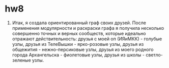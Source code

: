 # hw8
1. Итак, я создала ориентированный граф своих друзей. После применения модулярности и раскраски графа я получила несколько совершенно точных и верных сообществ, которые идеально отражают действительность: друзья с моей оп (ИЯиМКК) - голубые узлы, друзья из ТелеВышки - ярко-розовые узлы, друзья из общежития - нежно-персиковые узлы, друзья из моего родного города Архангельска - фиолетовые узлы, друзья из школы - светло-зеленые узлы.

